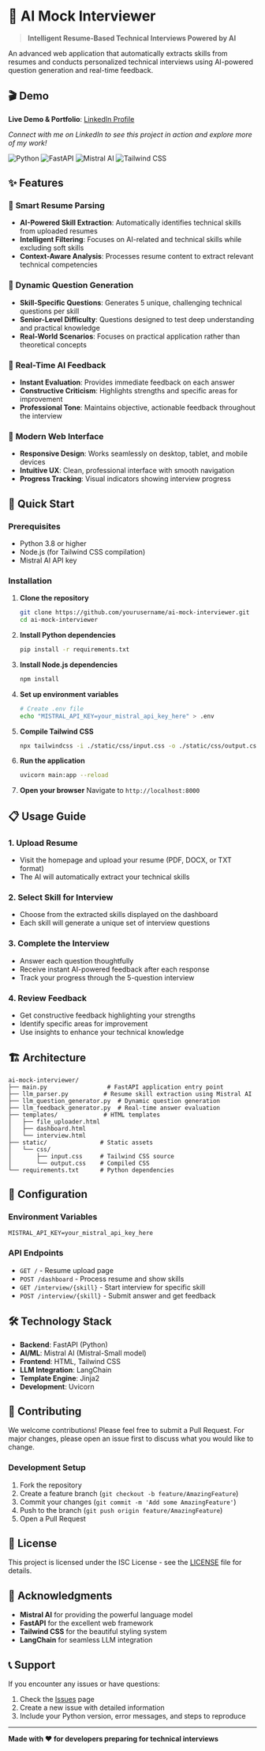 # 🤖 AI Mock Interviewer

> **Intelligent Resume-Based Technical Interviews Powered by AI**

An advanced web application that automatically extracts skills from resumes and conducts personalized technical interviews using AI-powered question generation and real-time feedback.

## 🎬 Demo

**Live Demo & Portfolio**: [LinkedIn Profile](https://www.linkedin.com/in/abhinav-sunil-870184279/)

*Connect with me on LinkedIn to see this project in action and explore more of my work!*

![Python](https://img.shields.io/badge/Python-3.8+-blue.svg)
![FastAPI](https://img.shields.io/badge/FastAPI-0.116+-green.svg)
![Mistral AI](https://img.shields.io/badge/Mistral%20AI-Small-orange.svg)
![Tailwind CSS](https://img.shields.io/badge/Tailwind%20CSS-4.1+-purple.svg)

## ✨ Features

### 🎯 **Smart Resume Parsing**
- **AI-Powered Skill Extraction**: Automatically identifies technical skills from uploaded resumes
- **Intelligent Filtering**: Focuses on AI-related and technical skills while excluding soft skills
- **Context-Aware Analysis**: Processes resume content to extract relevant technical competencies

### 🧠 **Dynamic Question Generation**
- **Skill-Specific Questions**: Generates 5 unique, challenging technical questions per skill
- **Senior-Level Difficulty**: Questions designed to test deep understanding and practical knowledge
- **Real-World Scenarios**: Focuses on practical application rather than theoretical concepts

### 💬 **Real-Time AI Feedback**
- **Instant Evaluation**: Provides immediate feedback on each answer
- **Constructive Criticism**: Highlights strengths and specific areas for improvement
- **Professional Tone**: Maintains objective, actionable feedback throughout the interview

### 🎨 **Modern Web Interface**
- **Responsive Design**: Works seamlessly on desktop, tablet, and mobile devices
- **Intuitive UX**: Clean, professional interface with smooth navigation
- **Progress Tracking**: Visual indicators showing interview progress

## 🚀 Quick Start

### Prerequisites
- Python 3.8 or higher
- Node.js (for Tailwind CSS compilation)
- Mistral AI API key

### Installation

1. **Clone the repository**
   ```bash
   git clone https://github.com/yourusername/ai-mock-interviewer.git
   cd ai-mock-interviewer
   ```

2. **Install Python dependencies**
   ```bash
   pip install -r requirements.txt
   ```

3. **Install Node.js dependencies**
   ```bash
   npm install
   ```

4. **Set up environment variables**
   ```bash
   # Create .env file
   echo "MISTRAL_API_KEY=your_mistral_api_key_here" > .env
   ```

5. **Compile Tailwind CSS**
   ```bash
   npx tailwindcss -i ./static/css/input.css -o ./static/css/output.css --watch
   ```

6. **Run the application**
   ```bash
   uvicorn main:app --reload
   ```

7. **Open your browser**
   Navigate to `http://localhost:8000`

## 📋 Usage Guide

### 1. **Upload Resume**
- Visit the homepage and upload your resume (PDF, DOCX, or TXT format)
- The AI will automatically extract your technical skills

### 2. **Select Skill for Interview**
- Choose from the extracted skills displayed on the dashboard
- Each skill will generate a unique set of interview questions

### 3. **Complete the Interview**
- Answer each question thoughtfully
- Receive instant AI-powered feedback after each response
- Track your progress through the 5-question interview

### 4. **Review Feedback**
- Get constructive feedback highlighting your strengths
- Identify specific areas for improvement
- Use insights to enhance your technical knowledge

## 🏗️ Architecture

```
ai-mock-interviewer/
├── main.py                 # FastAPI application entry point
├── llm_parser.py          # Resume skill extraction using Mistral AI
├── llm_question_generator.py  # Dynamic question generation
├── llm_feedback_generator.py  # Real-time answer evaluation
├── templates/             # HTML templates
│   ├── file_uploader.html
│   ├── dashboard.html
│   └── interview.html
├── static/               # Static assets
│   └── css/
│       ├── input.css     # Tailwind CSS source
│       └── output.css    # Compiled CSS
└── requirements.txt      # Python dependencies
```

## 🔧 Configuration

### Environment Variables
```env
MISTRAL_API_KEY=your_mistral_api_key_here
```

### API Endpoints
- `GET /` - Resume upload page
- `POST /dashboard` - Process resume and show skills
- `GET /interview/{skill}` - Start interview for specific skill
- `POST /interview/{skill}` - Submit answer and get feedback

## 🛠️ Technology Stack

- **Backend**: FastAPI (Python)
- **AI/ML**: Mistral AI (Mistral-Small model)
- **Frontend**: HTML, Tailwind CSS
- **LLM Integration**: LangChain
- **Template Engine**: Jinja2
- **Development**: Uvicorn

## 🤝 Contributing

We welcome contributions! Please feel free to submit a Pull Request. For major changes, please open an issue first to discuss what you would like to change.

### Development Setup
1. Fork the repository
2. Create a feature branch (`git checkout -b feature/AmazingFeature`)
3. Commit your changes (`git commit -m 'Add some AmazingFeature'`)
4. Push to the branch (`git push origin feature/AmazingFeature`)
5. Open a Pull Request

## 📝 License

This project is licensed under the ISC License - see the [LICENSE](LICENSE) file for details.

## 🙏 Acknowledgments

- **Mistral AI** for providing the powerful language model
- **FastAPI** for the excellent web framework
- **Tailwind CSS** for the beautiful styling system
- **LangChain** for seamless LLM integration

## 📞 Support

If you encounter any issues or have questions:

1. Check the [Issues](https://github.com/yourusername/ai-mock-interviewer/issues) page
2. Create a new issue with detailed information
3. Include your Python version, error messages, and steps to reproduce

---

**Made with ❤️ for developers preparing for technical interviews**
